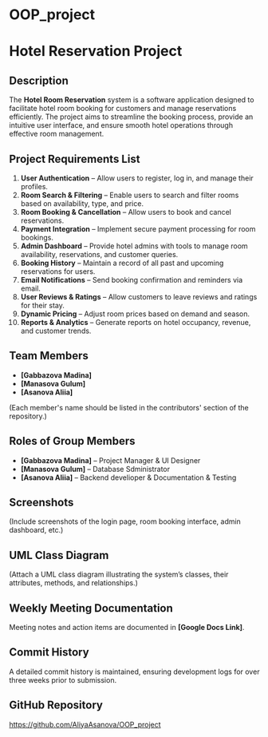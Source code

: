 # OOP_project
# Hotel Reservation Project

## Description
The **Hotel Room Reservation** system is a software application designed to facilitate hotel room booking for customers and manage reservations efficiently. The project aims to streamline the booking process, provide an intuitive user interface, and ensure smooth hotel operations through effective room management.

## Project Requirements List
1. **User Authentication** – Allow users to register, log in, and manage their profiles.
2. **Room Search & Filtering** – Enable users to search and filter rooms based on availability, type, and price.
3. **Room Booking & Cancellation** – Allow users to book and cancel reservations.
4. **Payment Integration** – Implement secure payment processing for room bookings.
5. **Admin Dashboard** – Provide hotel admins with tools to manage room availability, reservations, and customer queries.
6. **Booking History** – Maintain a record of all past and upcoming reservations for users.
7. **Email Notifications** – Send booking confirmation and reminders via email.
8. **User Reviews & Ratings** – Allow customers to leave reviews and ratings for their stay.
9. **Dynamic Pricing** – Adjust room prices based on demand and season.
10. **Reports & Analytics** – Generate reports on hotel occupancy, revenue, and customer trends.

## Team Members
- **[Gabbazova Madina]**
- **[Manasova Gulum]**
- **[Asanova Aliia]**

(Each member's name should be listed in the contributors' section of the repository.)

## Roles of Group Members
- **[Gabbazova Madina]** – Project Manager & UI Designer
- **[Manasova Gulum]** – Database Sdministrator 
- **[Asanova Aliia]** – Backend develioper & Documentation & Testing

## Screenshots
(Include screenshots of the login page, room booking interface, admin dashboard, etc.)

## UML Class Diagram
(Attach a UML class diagram illustrating the system’s classes, their attributes, methods, and relationships.)

## Weekly Meeting Documentation
Meeting notes and action items are documented in **[Google Docs Link]**.

## Commit History
A detailed commit history is maintained, ensuring development logs for over three weeks prior to submission.

## GitHub Repository
https://github.com/AliyaAsanova/OOP_project


